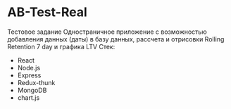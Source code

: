 # AB-Test-Real
Тестовое задание
Одностраничное приложение с возможностью добавления данных (даты) в базу данных, рассчета и отрисовки Rolling Retention 7 day и графика LTV
Стек:
- React
- Node.js
- Express
- Redux-thunk 
- MongoDB
- chart.js
